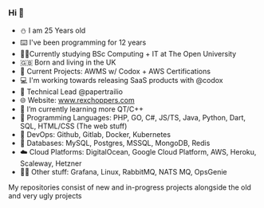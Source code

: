 ### Hi 👋
- ⛄ I am 25 Years old
- ⌨️ I've been programming for 12 years
- 👨‍🎓Currently studying BSc Computing + IT at The Open University 
- 🇬🇧 Born and living in the UK
- 🔭 Current Projects: AWMS w/ Codox + AWS Certifications
- 💻 I'm working towards releasing SaaS products with @codox
- 🏢 Technical Lead @papertrailio
- 🌐 Website: www.rexchoppers.com
- 🌱 I’m currently learning more QT/C++
- 📖 Programming Languages: PHP, GO, C#, JS/TS, Java, Python, Dart, SQL, HTML/CSS (The web stuff)
- 📩 DevOps: Github, Gitlab, Docker, Kubernetes
- 💾 Databases: MySQL, Postgres, MSSQL, MongoDB, Redis
- ☁️ Cloud Platforms: DigitalOcean, Google Cloud Platform, AWS, Heroku, Scaleway, Hetzner
- 🤷‍♂️ Other stuff: Grafana, Linux, RabbitMQ, NATS MQ, OpsGenie


My repositories consist of new and in-progress projects alongside the old and very ugly projects 
